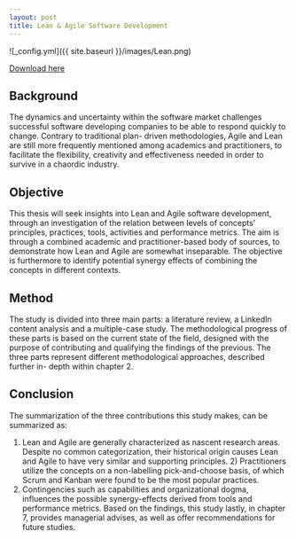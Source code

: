 ```yaml
---
layout: post
title: Lean & Agile Software Development 
---
```


![_config.yml]({{ site.baseurl }}/images/Lean.png)

[Download here](https://github.com/Kisgus/Kisgus.github.io/blob/master/images/Public_Thesis.pdf)
    

## Background

The dynamics and uncertainty within the software market challenges successful software developing companies to be able to respond quickly to change. Contrary to traditional plan- driven methodologies, Agile and Lean are still more frequently mentioned among academics and practitioners, to facilitate the flexibility, creativity and effectiveness needed in order to survive in a chaordic industry.

## Objective
This thesis will seek insights into Lean and Agile software development, through an investigation of the relation between levels of concepts’ principles, practices, tools, activities and performance metrics. The aim is through a combined academic and practitioner-based body of sources, to demonstrate how Lean and Agile are somewhat inseparable. The objective is furthermore to identify potential synergy effects of combining the concepts in different contexts.

## Method
The study is divided into three main parts: a literature review, a LinkedIn content analysis and a multiple-case study. The methodological progress of these parts is based on the current state of the field, designed with the purpose of contributing and qualifying the findings of the previous. The three parts represent different methodological approaches, described further in- depth within chapter 2.

## Conclusion
The summarization of the three contributions this study makes, can be summarized as:
1) Lean and Agile are generally characterized as nascent research areas. Despite no common categorization, their historical origin causes Lean and Agile to have very similar and supporting principles. 2) Practitioners utilize the concepts on a non-labelling pick-and-choose basis, of which Scrum and Kanban were found to be the most popular practices.
3) Contingencies such as capabilities and organizational dogma, influences the possible synergy-effects derived from tools and performance metrics. Based on the findings, this study lastly, in chapter 7, provides managerial advises, as well as offer recommendations for future studies.

